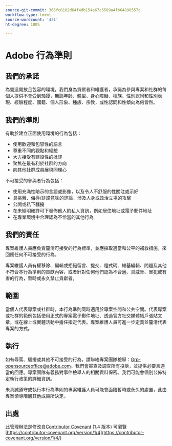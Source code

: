 ```yaml
---
source-git-commit: 365fc0102d64f4db154a67c5589a4fb64890557c
workflow-type: tm+mt
source-wordcount: '431'
ht-degree: 100%

---
```

# Adobe 行為準則

## 我們的承諾

為營造開放且包容的環境，我們身為貢獻者和維護者，承諾為參與專案和社群的每個人提供不會受到騷擾，無論年齡、體型、身心障礙、種族、性別認同和性別表現、經驗程度、國籍、個人形象、種族、宗教，或性認同和性傾向為何皆然。

## 我們的準則

有助於建立正面使用環境的行為包括：

* 使用歡迎和包容性的語言
* 尊重不同的觀點和經驗
* 大方接受有建設性的批評
* 聚焦在最有利於社群的方向
* 向其他社群成員展現同理心

不可接受的參與者行為包括：

* 使用充滿性暗示的言語或影像，以及令人不舒服的性關注或示好
* 具挑釁、侮辱/誹謗意味的評論，涉及人身或政治立場的攻擊
* 公開或私下騷擾
* 在未經明確許可下發佈他人的私人資訊，例如居住地址或電子郵件地址
* 在專業環境中合理認為不恰當的其他行為

## 我們的責任

專案維護人員應負責釐清可接受的行為標準，並應採取適當和公平的補救措施，來回應任何不可接受的行為。

專案維護人員有權移除、編輯或拒絕留言、提交、程式碼、維基編輯、問題及其他不符合本行為準則的貢獻內容，或者針對任何他們認為不合適、具威脅、冒犯或有害的行為，暫時或永久禁止貢獻者。

## 範圍

當個人代表專案或社群時，本行為準則同時適用於專案空間和公共空間。代表專案或社群的範例包括使用正式的專案電子郵件地址、透過官方社交媒體帳戶張貼文章，或在線上或實體活動中擔任指定代表。專案維護人員可進一步定義並釐清代表專案的方式。

## 執行

如有辱罵、騷擾或其他不可接受的行為，請聯絡專案團隊檢舉：Grp-opensourceoffice@adobe.com。我們會審查及調查所有投訴，並提供必要且適當的回應。專案團隊有義務對事件檢舉人的相關資料保密。我們可能會個別公佈特定執行政策的詳細資訊。

未真誠遵守或執行本行為準則的專案維護人員可能會面臨暫時或永久的處置，此由專案領導階層其他成員所決定。

## 出處

此管理辦法是修改自[Contributor Covenant](https://contributor-covenant.org) (1.4 版本)
可瀏覽 [https://contributor-covenant.org/version/1/4](https://contributor-covenant.org/version/1/4/)
